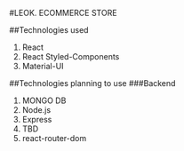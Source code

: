 #LEOK. ECOMMERCE STORE

##Technologies used
1. React
2. React Styled-Components
3. Material-UI 

##Technologies planning to use 
###Backend
1. MONGO DB
2. Node.js 
3. Express
4. TBD
5. react-router-dom